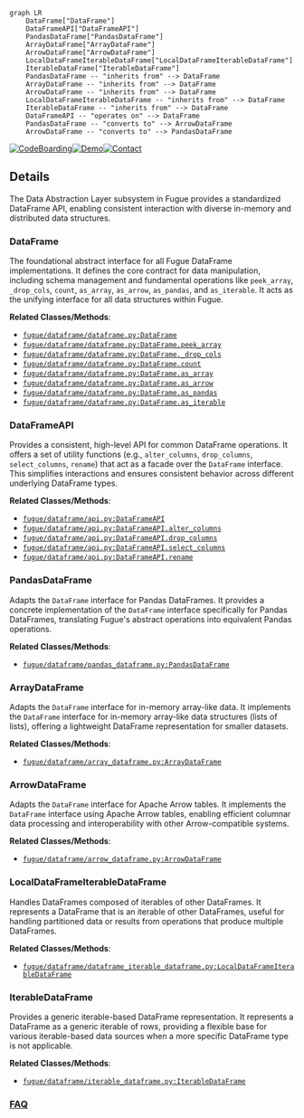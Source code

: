 ```mermaid
graph LR
    DataFrame["DataFrame"]
    DataFrameAPI["DataFrameAPI"]
    PandasDataFrame["PandasDataFrame"]
    ArrayDataFrame["ArrayDataFrame"]
    ArrowDataFrame["ArrowDataFrame"]
    LocalDataFrameIterableDataFrame["LocalDataFrameIterableDataFrame"]
    IterableDataFrame["IterableDataFrame"]
    PandasDataFrame -- "inherits from" --> DataFrame
    ArrayDataFrame -- "inherits from" --> DataFrame
    ArrowDataFrame -- "inherits from" --> DataFrame
    LocalDataFrameIterableDataFrame -- "inherits from" --> DataFrame
    IterableDataFrame -- "inherits from" --> DataFrame
    DataFrameAPI -- "operates on" --> DataFrame
    PandasDataFrame -- "converts to" --> ArrowDataFrame
    ArrowDataFrame -- "converts to" --> PandasDataFrame
```

[![CodeBoarding](https://img.shields.io/badge/Generated%20by-CodeBoarding-9cf?style=flat-square)](https://github.com/CodeBoarding/GeneratedOnBoardings)[![Demo](https://img.shields.io/badge/Try%20our-Demo-blue?style=flat-square)](https://www.codeboarding.org/demo)[![Contact](https://img.shields.io/badge/Contact%20us%20-%20contact@codeboarding.org-lightgrey?style=flat-square)](mailto:contact@codeboarding.org)

## Details

The Data Abstraction Layer subsystem in Fugue provides a standardized DataFrame API, enabling consistent interaction with diverse in-memory and distributed data structures.

### DataFrame
The foundational abstract interface for all Fugue DataFrame implementations. It defines the core contract for data manipulation, including schema management and fundamental operations like `peek_array`, `_drop_cols`, `count`, `as_array`, `as_arrow`, `as_pandas`, and `as_iterable`. It acts as the unifying interface for all data structures within Fugue.


**Related Classes/Methods**:

- <a href="https://github.com/fugue-project/fugue/blob/master/fugue/dataframe/dataframe.py" target="_blank" rel="noopener noreferrer">`fugue/dataframe/dataframe.py:DataFrame`</a>
- <a href="https://github.com/fugue-project/fugue/blob/master/fugue/dataframe/dataframe.py" target="_blank" rel="noopener noreferrer">`fugue/dataframe/dataframe.py:DataFrame.peek_array`</a>
- <a href="https://github.com/fugue-project/fugue/blob/master/fugue/dataframe/dataframe.py" target="_blank" rel="noopener noreferrer">`fugue/dataframe/dataframe.py:DataFrame._drop_cols`</a>
- <a href="https://github.com/fugue-project/fugue/blob/master/fugue/dataframe/dataframe.py" target="_blank" rel="noopener noreferrer">`fugue/dataframe/dataframe.py:DataFrame.count`</a>
- <a href="https://github.com/fugue-project/fugue/blob/master/fugue/dataframe/dataframe.py" target="_blank" rel="noopener noreferrer">`fugue/dataframe/dataframe.py:DataFrame.as_array`</a>
- <a href="https://github.com/fugue-project/fugue/blob/master/fugue/dataframe/dataframe.py" target="_blank" rel="noopener noreferrer">`fugue/dataframe/dataframe.py:DataFrame.as_arrow`</a>
- <a href="https://github.com/fugue-project/fugue/blob/master/fugue/dataframe/dataframe.py" target="_blank" rel="noopener noreferrer">`fugue/dataframe/dataframe.py:DataFrame.as_pandas`</a>
- <a href="https://github.com/fugue-project/fugue/blob/master/fugue/dataframe/dataframe.py" target="_blank" rel="noopener noreferrer">`fugue/dataframe/dataframe.py:DataFrame.as_iterable`</a>


### DataFrameAPI
Provides a consistent, high-level API for common DataFrame operations. It offers a set of utility functions (e.g., `alter_columns`, `drop_columns`, `select_columns`, `rename`) that act as a facade over the `DataFrame` interface. This simplifies interactions and ensures consistent behavior across different underlying DataFrame types.


**Related Classes/Methods**:

- <a href="https://github.com/fugue-project/fugue/blob/master/fugue/dataframe/api.py" target="_blank" rel="noopener noreferrer">`fugue/dataframe/api.py:DataFrameAPI`</a>
- <a href="https://github.com/fugue-project/fugue/blob/master/fugue/dataframe/api.py" target="_blank" rel="noopener noreferrer">`fugue/dataframe/api.py:DataFrameAPI.alter_columns`</a>
- <a href="https://github.com/fugue-project/fugue/blob/master/fugue/dataframe/api.py" target="_blank" rel="noopener noreferrer">`fugue/dataframe/api.py:DataFrameAPI.drop_columns`</a>
- <a href="https://github.com/fugue-project/fugue/blob/master/fugue/dataframe/api.py" target="_blank" rel="noopener noreferrer">`fugue/dataframe/api.py:DataFrameAPI.select_columns`</a>
- <a href="https://github.com/fugue-project/fugue/blob/master/fugue/dataframe/api.py" target="_blank" rel="noopener noreferrer">`fugue/dataframe/api.py:DataFrameAPI.rename`</a>


### PandasDataFrame
Adapts the `DataFrame` interface for Pandas DataFrames. It provides a concrete implementation of the `DataFrame` interface specifically for Pandas DataFrames, translating Fugue's abstract operations into equivalent Pandas operations.


**Related Classes/Methods**:

- <a href="https://github.com/fugue-project/fugue/blob/master/fugue/dataframe/pandas_dataframe.py" target="_blank" rel="noopener noreferrer">`fugue/dataframe/pandas_dataframe.py:PandasDataFrame`</a>


### ArrayDataFrame
Adapts the `DataFrame` interface for in-memory array-like data. It implements the `DataFrame` interface for in-memory array-like data structures (lists of lists), offering a lightweight DataFrame representation for smaller datasets.


**Related Classes/Methods**:

- <a href="https://github.com/fugue-project/fugue/blob/master/fugue/dataframe/array_dataframe.py" target="_blank" rel="noopener noreferrer">`fugue/dataframe/array_dataframe.py:ArrayDataFrame`</a>


### ArrowDataFrame
Adapts the `DataFrame` interface for Apache Arrow tables. It implements the `DataFrame` interface using Apache Arrow tables, enabling efficient columnar data processing and interoperability with other Arrow-compatible systems.


**Related Classes/Methods**:

- <a href="https://github.com/fugue-project/fugue/blob/master/fugue/dataframe/arrow_dataframe.py" target="_blank" rel="noopener noreferrer">`fugue/dataframe/arrow_dataframe.py:ArrowDataFrame`</a>


### LocalDataFrameIterableDataFrame
Handles DataFrames composed of iterables of other DataFrames. It represents a DataFrame that is an iterable of other DataFrames, useful for handling partitioned data or results from operations that produce multiple DataFrames.


**Related Classes/Methods**:

- <a href="https://github.com/fugue-project/fugue/blob/master/fugue/dataframe/dataframe_iterable_dataframe.py" target="_blank" rel="noopener noreferrer">`fugue/dataframe/dataframe_iterable_dataframe.py:LocalDataFrameIterableDataFrame`</a>


### IterableDataFrame
Provides a generic iterable-based DataFrame representation. It represents a DataFrame as a generic iterable of rows, providing a flexible base for various iterable-based data sources when a more specific DataFrame type is not applicable.


**Related Classes/Methods**:

- <a href="https://github.com/fugue-project/fugue/blob/master/fugue/dataframe/iterable_dataframe.py" target="_blank" rel="noopener noreferrer">`fugue/dataframe/iterable_dataframe.py:IterableDataFrame`</a>




### [FAQ](https://github.com/CodeBoarding/GeneratedOnBoardings/tree/main?tab=readme-ov-file#faq)